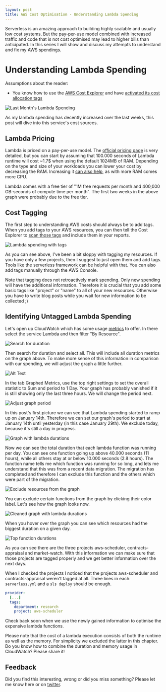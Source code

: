 ```yaml
---
layout: post
title: AWS Cost Optimisation - Understanding Lambda Spending
---
```


Serverless is an amazing approach to building highly scalable and usually low cost systems. But the pay-per-use model combined with increased traffic and code that is not cost optimised may lead to higher bills than anticipated. In this series I will show and discuss my attempts to understand and fix my AWS spendings.

# Understanding Lambda Spending

Assumptions about the reader:
- You know how to use the [AWS Cost Explorer](https://docs.aws.amazon.com/awsaccountbilling/latest/aboutv2/ce-what-is.html) and have [activated its cost allocation tags](https://docs.aws.amazon.com/awsaccountbilling/latest/aboutv2/custom-tags.html)

![Last Month's Lambda Spending](https://dev-to-uploads.s3.amazonaws.com/i/r5iurpnrnbxei8ya0lme.png)

As my lambda spending has decently increased over the last weeks, this post will dive into this service's cost sources.

## Lambda Pricing

Lambda is priced on a pay-per-use model. The [official pricing page](https://aws.amazon.com/lambda/pricing) is very detailed, but you can start by assuming that 100.000 seconds of Lambda runtime will cost ~1.7$ when using the default 1024MB of RAM. Depending on the type and size of your workloads you can lower your cost by decreasing the RAM. Increasing it [can also help](https://hackernoon.com/lower-your-aws-lambda-bill-by-increasing-memory-size-yep-e591ae499692), as with more RAM comes more CPU.

Lambda comes with a free tier of "1M free requests per month and 400,000 GB-seconds of compute time per month". The first two weeks in the above graph were probably due to the free tier.

## Cost Tagging

The first step to understanding AWS costs should always be to add tags. When you add tags to your AWS resources, you can then tell the Cost Explorer to [scan those tags](https://docs.aws.amazon.com/awsaccountbilling/latest/aboutv2/activating-tags.html) and include them in your reports.

![Lambda spending with tags](https://dev-to-uploads.s3.amazonaws.com/i/rksielpepv5q5jlaiom3.png)

As you can see above, I've been a bit sloppy with tagging my resources. If you have only a few projects, then I suggest to just open them and add tags. Tools like the serverless framework can be helpful with that. You can also add tags manually through the AWS Console.

Note that tagging does not retroactively mark spending. Only new spending will have the additional information. Therefore it is crucial that you add some basic tags like "project" or "name" to all of your new resources. Otherwise you have to write blog posts while you wait for new information to be collected ;)

## Identifying Untagged Lambda Spending

Let's open up CloudWatch which has some usage [metrics](https://console.aws.amazon.com/cloudwatch/home#metricsV2:) to offer. In there select the service Lambda and then filter "By Resource".

![Search for duration](https://dev-to-uploads.s3.amazonaws.com/i/5g38o5am23svd2iq6vfc.png)

Then search for duration and select all. This will include all duration metrics on the graph above. To make more sense of this information in comparison with our spending, we will adjust the graph a little further.

![Alt Text](https://dev-to-uploads.s3.amazonaws.com/i/qdql7hxmhvp0fdepcrle.png)

In the tab Graphed Metrics, use the top right settings to set the overall statistic to Sum and period to 1 Day. Your graph has probably vanished if it is still showing only the last three hours. We will change the period next.

![Adjust graph period](https://dev-to-uploads.s3.amazonaws.com/i/m2ryr98o165nxmdhrt2x.png)

In this post's first picture we can see that Lambda spending started to ramp up on January 14th. Therefore we can set our graph's period to start at January 14th until yesterday (in this case January 29th). We exclude today, because it's still a day in progress.

![Graph with lambda durations](https://dev-to-uploads.s3.amazonaws.com/i/fqa1m59m96l0hnbxrz9h.png)

Now we can see the total duration that each lambda function was running per day. You can see one function going up above 40.000 seconds (11 hours), while all others stay at or below 10.000 seconds (2.8 hours). The function name tells me which function was running for so long, and lets me understand that this was from a recent data migration. The migration has completed and therefore I can exclude this function and the others which were part of the migration. 

![Exclude resources from the graph](https://dev-to-uploads.s3.amazonaws.com/i/dsg5z0y91lvpwysz5xo1.png)

You can exclude certain functions from the graph by clicking their color label. Let's see how the graph looks now.

![Cleaned graph with lambda durations](https://dev-to-uploads.s3.amazonaws.com/i/r8m2sol071esxks5qz73.png)

When you hover over the graph you can see which resources had the biggest duration on a given day.

![Top function durations](https://dev-to-uploads.s3.amazonaws.com/i/dcctzpquq9m17mxtvx2t.png)

As you can see there are the three projects aws-scheduler, contracts-appraisal and market-watch. With this information we can make sure that those projects are tagged properly and we get better information over the next days.

When I checked the projects I noticed that the projects aws-scheduler and contracts-appraisal weren't tagged at all. Three lines in each `serverless.yml` and a `sls deploy` should be enough.

```yaml
provider:
  [...]
  tags:
    department: research
    project: aws-scheduler
```

Check back soon when we use the newly gained information to optimise the expensive lambda functions.

Please note that the cost of a lambda execution consists of both the runtime as well as the memory. For simplicity we excluded the latter in this chapter. Do you know how to combine the duration and memory usage in CloudWatch? Please share it!

## Feedback

Did you find this interesting, wrong or did you miss something? Please let me know here or on [twitter](https://twitter.com/michabahr).
